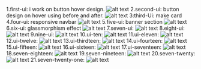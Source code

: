 1.first-ui: i work on button hover design.
![alt text](assets/firstUi.png)
2.second-ui: button design on hover using before and after.
![alt text](assets/secondUi.png)
3:third-Ui: make card
4.four-ui: responsive navbar
![alt text](Ui-four/Ui-four.png)
5.five-ui: banner section
![alt text](Ui-five/ui-five.png)
6.six-ui: glassmorphism effect
![alt text](Ui-six/ui-six.png)
7.seven-ui:
![alt text](Ui-seven/seven.png)
8.eight-ui:
![alt text](Ui-eight/eight.png)
9.nine-ui:
![alt text](Ui-nine/nine.png)
10.ui-ten:
![alt text](Ui-ten/ten.png)
11.ui-eleven:
![alt text](UI-eleven/eleven.png)
12.ui-twelve:
![alt text](Ui-twelve/twelve.png)
13.ui-thirdteen:
![alt text](Ui-thirdteen/thirdteen.png)
14.ui-fourteen:
![alt text](Ui-fourteen/fourteen.png)
15.ui-fifteen:
![alt text](Ui-fifteen/fifteen.png)
16.ui-sixteen:
![alt text](Ui-sixteen/sixteen.png)
17.ui-seventeen:
![alt text](Ui-seventeen/seventeen.png)
18.seven-eighteen:
![alt text](Ui-eighteen/eighteen.png)
19.seven-nineteen:
![alt text](UI-nineteen/nineteen.png)
20.seven-twenty:
![alt text](Ui-tewnty/twenty.png)
21.seven-twenty-one: 
![alt text](Ui-twenty-one/twenty-one.png)
